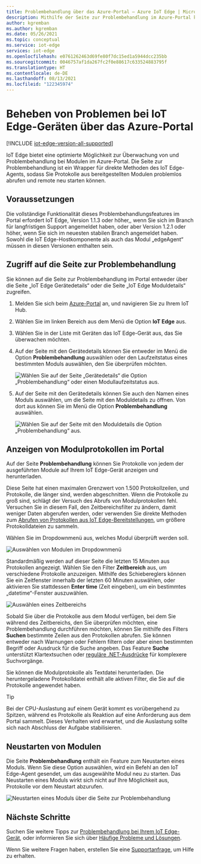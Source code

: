 ```yaml
---
title: Problembehandlung über das Azure-Portal – Azure IoT Edge | Microsoft-Dokumentation
description: Mithilfe der Seite zur Problembehandlung im Azure-Portal können Sie IoT Edge-Geräte und -Module überwachen.
author: kgremban
ms.author: kgremban
ms.date: 05/26/2021
ms.topic: conceptual
ms.service: iot-edge
services: iot-edge
ms.openlocfilehash: e0761262463d69fe80f7dc15ed1a5944dcc235bb
ms.sourcegitcommit: 0046757af1da267fc2f0e88617c633524883795f
ms.translationtype: HT
ms.contentlocale: de-DE
ms.lasthandoff: 08/13/2021
ms.locfileid: "122345974"
---
```

# <a name="troubleshoot-iot-edge-devices-from-the-azure-portal"></a>Beheben von Problemen bei IoT Edge-Geräten über das Azure-Portal

[!INCLUDE [iot-edge-version-all-supported](../../includes/iot-edge-version-all-supported.md)]

IoT Edge bietet eine optimierte Möglichkeit zur Überwachung von und Problembehandlung bei Modulen im Azure-Portal. Die Seite zur Problembehandlung ist ein Wrapper für direkte Methoden des IoT Edge-Agents, sodass Sie Protokolle aus bereitgestellten Modulen problemlos abrufen und remote neu starten können.

## <a name="prerequisites"></a>Voraussetzungen

Die vollständige Funktionalität dieses Problembehandlungsfeatures im Portal erfordert IoT Edge, Version 1.1.3 oder höher,, wenn Sie sich im Branch für langfristigen Support angemeldet haben, oder aber Version 1.2.1 oder höher, wenn Sie sich im neuesten stabilen Branch angemeldet haben. Sowohl die IoT Edge-Hostkomponente als auch das Modul „edgeAgent“ müssen in diesen Versionen enthalten sein.

## <a name="access-the-troubleshooting-page"></a>Zugriff auf die Seite zur Problembehandlung

Sie können auf die Seite zur Problembehandlung im Portal entweder über die Seite „IoT Edge Gerätedetails“ oder die Seite „IoT Edge Moduldetails“ zugreifen.

1. Melden Sie sich beim [Azure-Portal](https://portal.azure.com) an, und navigieren Sie zu Ihrem IoT Hub.

1. Wählen Sie im linken Bereich aus dem Menü die Option **IoT Edge** aus.

1. Wählen Sie in der Liste mit Geräten das IoT Edge-Gerät aus, das Sie überwachen möchten.

1. Auf der Seite mit den Gerätedetails können Sie entweder im Menü die Option **Problembehandlung** auswählen oder den Laufzeitstatus eines bestimmten Moduls auswählen, den Sie überprüfen möchten.

   ![Wählen Sie auf der Seite „Gerätedetails“ die Option „Problembehandlung“ oder einen Modullaufzeitstatus aus.](./media/troubleshoot-in-portal/troubleshoot-from-device-details.png)

1. Auf der Seite mit den Gerätedetails können Sie auch den Namen eines Moduls auswählen, um die Seite mit den Moduldetails zu öffnen. Von dort aus können Sie im Menü die Option **Problembehandlung** auswählen.

   ![Wählen Sie auf der Seite mit den Moduldetails die Option „Problembehandlung“ aus.](./media/troubleshoot-in-portal/troubleshoot-from-module-details.png)

## <a name="view-module-logs-in-the-portal"></a>Anzeigen von Modulprotokollen im Portal

Auf der Seite **Problembehandlung** können Sie Protokolle von jedem der ausgeführten Module auf Ihrem IoT Edge-Gerät anzeigen und herunterladen.

Diese Seite hat einen maximalen Grenzwert von 1.500 Protokollzeilen, und Protokolle, die länger sind, werden abgeschnitten. Wenn die Protokolle zu groß sind, schlägt der Versuch des Abrufs von Modulprotokollen fehl. Versuchen Sie in diesem Fall, den Zeitbereichsfilter zu ändern, damit weniger Daten abgerufen werden, oder verwenden Sie direkte Methoden zum [Abrufen von Protokollen aus IoT Edge-Bereitstellungen](how-to-retrieve-iot-edge-logs.md), um größere Protokolldateien zu sammeln.

Wählen Sie im Dropdownmenü aus, welches Modul überprüft werden soll.

![Auswählen von Modulen im Dropdownmenü](./media/troubleshoot-in-portal/select-module.png)

Standardmäßig werden auf dieser Seite die letzten 15 Minuten aus Protokollen angezeigt. Wählen Sie den Filter **Zeitbereich** aus, um verschiedene Protokolle anzuzeigen. Mithilfe des Schiebereglers können Sie ein Zeitfenster innerhalb der letzten 60 Minuten auswählen, oder aktivieren Sie stattdessen **Enter time** (Zeit eingeben), um ein bestimmtes „datetime“-Fenster auszuwählen.

![Auswählen eines Zeitbereichs](./media/troubleshoot-in-portal/select-time-range.png)

Sobald Sie über die Protokolle aus dem Modul verfügen, bei dem Sie während des Zeitbereichs, den Sie überprüfen möchten, eine Problembehandlung durchführen möchten, können Sie mithilfe des Filters **Suchen** bestimmte Zeilen aus den Protokollen abrufen. Sie können entweder nach Warnungen oder Fehlern filtern oder aber einen bestimmten Begriff oder Ausdruck für die Suche angeben. Das Feature **Suche** unterstützt Klartextsuchen oder [reguläre .NET-Ausdrücke](/dotnet/standard/base-types/regular-expression-language-quick-reference) für komplexere Suchvorgänge.

Sie können die Modulprotokolle als Textdatei herunterladen. Die heruntergeladene Protokolldatei enthält alle aktiven Filter, die Sie auf die Protokolle angewendet haben.

>[!TIP]
>Bei der CPU-Auslastung auf einem Gerät kommt es vorübergehend zu Spitzen, während es Protokolle als Reaktion auf eine Anforderung aus dem Portal sammelt. Dieses Verhalten wird erwartet, und die Auslastung sollte sich nach Abschluss der Aufgabe stabilisieren.

## <a name="restart-modules"></a>Neustarten von Modulen

Die Seite **Problembehandlung** enthält ein Feature zum Neustarten eines Moduls. Wenn Sie diese Option auswählen, wird ein Befehl an den IoT Edge-Agent gesendet, um das ausgewählte Modul neu zu starten. Das Neustarten eines Moduls wirkt sich nicht auf Ihre Möglichkeit aus, Protokolle vor dem Neustart abzurufen.

![Neustarten eines Moduls über die Seite zur Problembehandlung](./media/troubleshoot-in-portal/restart-module.png)

## <a name="next-steps"></a>Nächste Schritte

Suchen Sie weitere Tipps zur [Problembehandlung bei Ihrem IoT Edge-Gerät](troubleshoot.md), oder informieren Sie sich über [Häufige Probleme und Lösungen](troubleshoot-common-errors.md). 

Wenn Sie weitere Fragen haben, erstellen Sie eine [Supportanfrage](https://portal.azure.com/#create/Microsoft.Support), um Hilfe zu erhalten.
